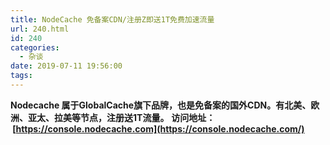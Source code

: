 ```yaml
---
title: NodeCache 免备案CDN/注册Z即送1T免费加速流量
url: 240.html
id: 240
categories:
  - 杂谈
date: 2019-07-11 19:56:00
tags:
---
```


**Nodecache 属于GlobalCache旗下品牌，也是免备案的国外CDN。有北美、欧洲、亚太、拉美等节点，注册送1T流量。** **访问地址：   [https://console.nodecache.com](https://console.nodecache.com/)**